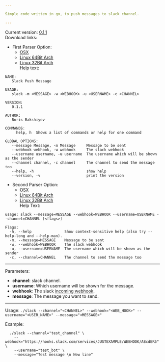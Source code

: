 ```yaml
---

Simple code written in go, to push messages to slack channel.

---
```


Current version: [0.1.1](https://github.com/berkil/slack-push-message/releases/tag/0.1.1)  
Download links:  
- First Parser Option:
  * [OSX](https://github.com/berkil/slack-terminal/files/1628708/slack_OSX.zip)  
  * [Linux 64Bit Arch](https://github.com/berkil/slack-terminal/files/1628707/slack_Linux_64.zip)  
  * [Linux 32Bit Arch](https://github.com/berkil/slack-terminal/files/1628706/slack_Linux_32.zip)  
Help text:
~~~
NAME:
   Slack Push Message

USAGE:
   slack -m <MESSAGE> -w <WEBHOOK> -u <USERNAME> -c <CHANNEL>

VERSION:
   0.1.1

AUTHOR:
   Boris Bakshiyev

COMMANDS:
     help, h  Shows a list of commands or help for one command

GLOBAL OPTIONS:
   --message Message, -m Message     Message to be sent
   --webhook webhook, -w webhook     The slack webhook
   --username username, -u username  The username which will be shown as the sender
   --channel channel, -c channel     The channel to send the message too
   --help, -h                        show help
   --version, -v                     print the version
~~~


- Second Parser Option:
  * [OSX](https://github.com/berkil/slack-terminal/files/1628712/slack_OSX.zip)
  * [Linux 64Bit Arch](https://github.com/berkil/slack-terminal/files/1628711/slack_Linux_64.zip)  
  * [Linux 32Bit Arch](https://github.com/berkil/slack-terminal/files/1628710/slack_Linux_32.zip)  
Help Text:
~~~
usage: slack --message=MESSAGE --webhook=WEBHOOK --username=USERNAME --channel=CHANNEL [<flags>]

Flags:
  -h, --help               Show context-sensitive help (also try --help-long and --help-man).
  -m, --message=MESSAGE    Message to be sent
  -w, --webhook=WEBHOOK    The slack webhook
  -u, --username=USERNAME  The username which will be shown as the sender
  -c, --channel=CHANNEL    The channel to send the message too
~~~

---

Parameters:  
  * **channel**: slack channel.  
  * **username**: Which username will be shown for the message.  
  * **webhook**: The slack [incoming webhook](https://api.slack.com/incoming-webhooks).  
  * **message**: The message you want to send.  

---

Usage:
  `./slack --channel="<CHANNEL>" --webhook="<WEB_HOOK>" --username="<USER_NAME>" --message="<MESSAGE>"`

Example:
  ~~~
    ./slack --channel="test_channel" \
      --webhook="https://hooks.slack.com/services/JUSTEXAMPLE/WEBHOOK/ABcdER5" \
      --username="test_bot" \
      --message="Test message \n New line"
  ~~~
